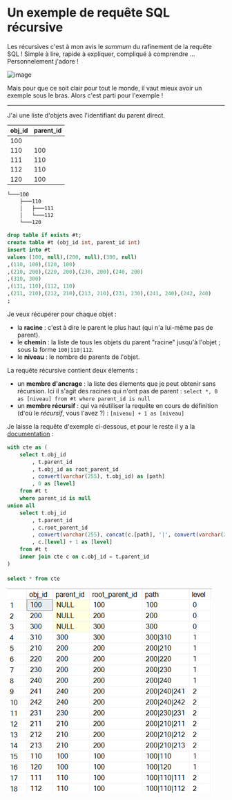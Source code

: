 # Un exemple de requête SQL récursive

Les récursives c'est à mon avis le _summum_ du rafinement de la requête SQL ! Simple à lire, rapide à expliquer, compliqué à comprendre ... Personnelement j'adore !

![image](https://media3.giphy.com/media/PvZf5Asp3OkI9r1G0x/giphy.gif?cid=ecf05e47fwk127l84dcl3olufvptn2h23w0irra6m1yr9erg&rid=giphy.gif&ct=g)

Mais pour que ce soit clair pour tout le monde, il vaut mieux avoir un exemple sous le bras. Alors c'est parti pour l'exemple !

---

J'ai une liste d'objets avec l'identifiant du parent direct.

obj_id|parent_id
---|---
100|
110|100
111|110
112|110
120|100

```
└───100
    ├───110
    │   ├───111
    │   └───112
    └───120
```

```SQL
drop table if exists #t;
create table #t (obj_id int, parent_id int)
insert into #t 
values (100, null),(200, null),(300, null)
,(110, 100),(120, 100)
,(210, 200),(220, 200),(230, 200),(240, 200)
,(310, 300)
,(111, 110),(112, 110)
,(211, 210),(212, 210),(213, 210),(231, 230),(241, 240),(242, 240)
;
```

Je veux récupérer pour chaque objet :
- la **racine** : c'est à dire le parent le plus haut (qui n'a lui-même pas de parent).
- le **chemin** : la liste de tous les objets du parent "racine" jusqu'à l'objet ; sous la forme ```100|110|112```.
- le **niveau** : le nombre de parents de l'objet.

La requête récursive contient deux élements :
- un **membre d'ancrage** : la liste des élements que je peut obtenir sans récursion. Ici il s'agit des racines qui n'ont pas de parent : ```select *, 0 as [niveau] from #t where parent_id is null```
- un **membre récursif** : qui va réutiliser la requête en cours de définition (d'où le _récursif_, vous l'avez ?) : ```[niveau] + 1 as [niveau]```

Je laisse la requête d'exemple ci-dessous, et pour le reste il y a la [documentation](https://learn.microsoft.com/fr-fr/sql/t-sql/queries/with-common-table-expression-transact-sql?view=sql-server-ver16#guidelines-for-defining-and-using-recursive-common-table-expressions) : 

```SQL
with cte as (
	select t.obj_id
		, t.parent_id
		, t.obj_id as root_parent_id
		, convert(varchar(255), t.obj_id) as [path]
		, 0 as [level]
	from #t t
	where parent_id is null
union all 
	select t.obj_id
		, t.parent_id
		, c.root_parent_id
		, convert(varchar(255), concat(c.[path], '|', convert(varchar(255), t.obj_id))) as [path]
		, c.[level] + 1 as [level]
	from #t t
	inner join cte c on c.obj_id = t.parent_id
)

select * from cte
```

![image](../../Images/20221215-exemple-cte-recursive.png)
